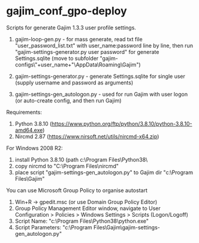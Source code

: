 # gajim_conf_gpo-deploy

Scripts for generate Gajim 1.3.3 user profile settings.

1) gajim-loop-gen.py - for mass generate, read txt file "user_password_list.txt" with user_name:password line by line, then run "gajim-settings-generator.py user password" for generate Settings.sqlite (move to subfolder "gajim-configs\\"+user_name+"\\AppData\\Roaming\\Gajim")

2) gajim-settings-generator.py - generate Settings.sqlite for single user (supply username and password as arguments)

3) gajim-settings-gen_autologon.py - used for run Gajim with user logon (or auto-create config, and then run Gajim)

Requirements:
1) Python 3.8.10 (https://www.python.org/ftp/python/3.8.10/python-3.8.10-amd64.exe)
2) Nircmd 2.87 (https://www.nirsoft.net/utils/nircmd-x64.zip)

For Windows 2008 R2:
1) install Python 3.8.10 (path c:\Program Files\Python38\
2) copy nircmd to "C:\Program Files\nircmd\"
3) place script "gajim-settings-gen_autologon.py" to Gajim dir "c:\Program Files\Gajim\"

You can use Microsoft Group Policy to organise autostart
1) Win+R -> gpedit.msc (or use Domain Group Policy Editor)
2) Group Policy Management Editor window, navigate to User Configuration > Policies > Windows Settings > Scripts (Logon/Logoff)
3) Script Name: "c:\Program Files\Python38\python.exe"
4) Script Parameters: "c:\Program Files\Gajim\gajim-settings-gen_autologon.py"
